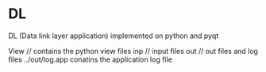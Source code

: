 # DL
DL (Data link layer application) implemented on python and pyqt

View // contains the python view files
inp // input files 
out // out files and log files
../out/log.app conatins the application log file 
